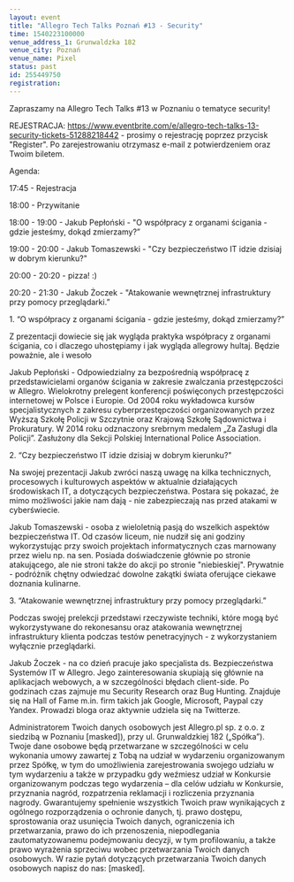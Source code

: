 ```yaml
---
layout: event
title: "Allegro Tech Talks Poznań #13 - Security"
time: 1540223100000
venue_address_1: Grunwaldzka 182
venue_city: Poznań
venue_name: Pixel 
status: past
id: 255449750
registration: 
---
```


<p>Zapraszamy na Allegro Tech Talks #13 w Poznaniu o tematyce security!</p>
<p>REJESTRACJA:
  <a href="https://www.eventbrite.com/e/allegro-tech-talks-13-security-tickets-51288218442" class="linkified">https://www.eventbrite.com/e/allegro-tech-talks-13-security-tickets-51288218442</a> - prosimy o rejestrację poprzez przycisk "Register". Po zarejestrowaniu otrzymasz e-mail z potwierdzeniem oraz Twoim biletem.</p>
<p>Agenda:</p>
<p>17:45 - Rejestracja</p>
<p>18:00 - Przywitanie</p>
<p>18:00 - 19:00 - Jakub Pepłoński - "O współpracy z organami ścigania - gdzie jesteśmy, dokąd zmierzamy?”</p>
<p>19:00 - 20:00 - Jakub Tomaszewski - "Czy bezpieczeństwo IT idzie dzisiaj w dobrym kierunku?"</p>
<p>20:00 - 20:20 - pizza! :)</p>
<p>20:20 - 21:30 - Jakub Żoczek - "Atakowanie wewnętrznej infrastruktury przy pomocy przeglądarki.”</p>
<p>1. “O współpracy z organami ścigania - gdzie jesteśmy, dokąd zmierzamy?”</p>
<p>Z prezentacji dowiecie się jak wygląda praktyka współpracy z organami ścigania, co i dlaczego uhostępiamy i jak wygląda allegrowy hultaj. Będzie poważnie, ale i wesoło</p>
<p>Jakub Pepłoński - Odpowiedzialny za bezpośrednią współpracę z przedstawicielami organów ścigania w zakresie zwalczania przestępczości w Allegro. Wielokrotny prelegent konferencji poświęconych przestępczości internetowej w Polsce i Europie. Od 2004 roku
  wykładowca kursów specjalistycznych z zakresu cyberprzestępczości organizowanych przez Wyższą Szkołę Policji w Szczytnie oraz Krajową Szkołę Sądownictwa i Prokuratury. W 2014 roku odznaczony srebrnym medalem „Za Zasługi dla Policji”. Zasłużony dla Sekcji
  Polskiej International Police Association.</p>
<p>2. “Czy bezpieczeństwo IT idzie dzisiaj w dobrym kierunku?"</p>
<p>Na swojej prezentacji Jakub zwróci naszą uwagę na kilka technicznych, procesowych i kulturowych aspektów w aktualnie działających środowiskach IT, a dotyczących bezpieczeństwa. Postara się pokazać, że mimo możliwości jakie nam dają - nie zabezpieczają
  nas przed atakami w cyberświecie.</p>
<p>Jakub Tomaszewski - osoba z wieloletnią pasją do wszelkich aspektów bezpieczeństwa IT. Od czasów liceum, nie nudził się ani godziny wykorzystując przy swoich projektach informatycznych czas marnowany przez wielu np. na sen. Posiada doświadczenie głównie
  po stronie atakującego, ale nie stroni także do akcji po stronie "niebieskiej". Prywatnie - podróżnik chętny odwiedzać dowolne zakątki świata oferujące ciekawe doznania kulinarne.</p>
<p>3. “Atakowanie wewnętrznej infrastruktury przy pomocy przeglądarki.”</p>
<p>Podczas swojej prelekcji przedstawi rzeczywiste techniki, które mogą być wykorzystywane do rekonesansu oraz atakowania wewnętrznej infrastruktury klienta podczas testów penetracyjnych - z wykorzystaniem wyłącznie przeglądarki.</p>
<p>Jakub Żoczek - na co dzień pracuje jako specjalista ds. Bezpieczeństwa Systemów IT w Allegro. Jego zainteresowania skupiają się głównie na aplikacjach webowych, a w szczególności błędach client-side. Po godzinach czas zajmuje mu Security Research oraz
  Bug Hunting. Znajduje się na Hall of Fame m.in. firm takich jak Google, Microsoft, Paypal czy Yandex. Prowadzi bloga oraz aktywnie udziela się na Twitterze.</p>
<p>Administratorem Twoich danych osobowych jest Allegro.pl sp. z o.o. z siedzibą w Poznaniu [masked]), przy ul. Grunwaldzkiej 182 („Spółka”). Twoje dane osobowe będą przetwarzane w szczególności w celu wykonania umowy zawartej z Tobą na udział w wydarzeniu
  organizowanym przez Spółkę, w tym do umożliwienia zarejestrowania swojego udziału w tym wydarzeniu a także w przypadku gdy weźmiesz udział w Konkursie organizowanym podczas tego wydarzenia – dla celów udziału w Konkursie, przyznania nagród, rozpatrzenia
  reklamacji i rozliczenia przyznania nagrody. Gwarantujemy spełnienie wszystkich Twoich praw wynikających z ogólnego rozporządzenia o ochronie danych, tj. prawo dostępu, sprostowania oraz usunięcia Twoich danych, ograniczenia ich przetwarzania, prawo
  do ich przenoszenia, niepodlegania zautomatyzowanemu podejmowaniu decyzji, w tym profilowaniu, a także prawo wyrażenia sprzeciwu wobec przetwarzania Twoich danych osobowych. W razie pytań dotyczących przetwarzania Twoich danych osobowych napisz do nas:
  [masked].</p>
